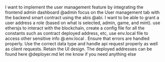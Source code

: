 I want to implement the user management feature by integrating the frontend admin dashboard @admin focus on the User management tab with the backend smart contract using the abis @abi. I want to be able to grant a user address a role (based on what is selected, admin, game, and mint). use ethersjs to interact with the blockchain, create a config file for all the constants such as contract deployed address, etc, use env.local file to access other sensitive info @.env.local . Ensure that errors are handled properly. Use the correct data type and handle api request properly as well as client requests. Retain the UI design. The deployed addresses can be found here @deployer.md
let me know if you need anything else
